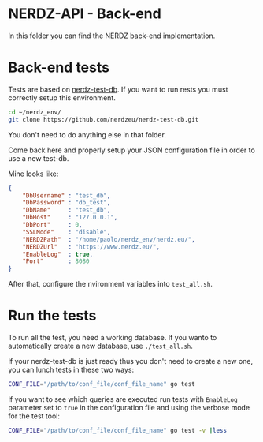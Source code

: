 NERDZ-API - Back-end
====================

In this folder you can find the NERDZ back-end implementation.

# Back-end tests

Tests are based on [nerdz-test-db](https://github.com/nerdzeu/nerdz-test-db). If you want to run rests you must correctly setup this environment.

```sh
cd ~/nerdz_env/
git clone https://github.com/nerdzeu/nerdz-test-db.git
```

You don't need to do anything else in that folder.

Come back here and properly setup your JSON configuration file in order to use a new test-db.

Mine looks like:
```json
{
    "DbUsername" : "test_db",
    "DbPassword" : "db_test",
    "DbName"     : "test_db",
    "DbHost"     : "127.0.0.1",
    "DbPort"     : 0,
    "SSLMode"    : "disable",
    "NERDZPath"  : "/home/paolo/nerdz_env/nerdz.eu/",
    "NERDZUrl"   : "https://www.nerdz.eu/",
	"EnableLog"  : true,
    "Port"       : 8080
}
```

After that, configure the nvironment variables into `test_all.sh`.


# Run the tests

To run all the test, you need a working database. If you wanto to automatically create a new database, use `./test_all.sh`.

If your nerdz-test-db is just ready thus you don't need to create a new one, you can lunch tests in these two ways:

```sh
CONF_FILE="/path/to/conf_file/conf_file_name" go test
```

If you want to see which queries are executed run tests with `EnableLog` parameter set to `true` 
in the configuration file and using the verbose mode for the test tool:


```sh
CONF_FILE="/path/to/conf_file/conf_file_name" go test -v |less
```
